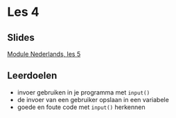 # Les 4

## Slides

[Module Nederlands, les 5](https://slides.com/felienne/pidk-m1-l5a)

## Leerdoelen

* invoer gebruiken in je programma met `input()`
* de invoer van een gebruiker opslaan in een variabele
* goede en foute code met `input()` herkennen

